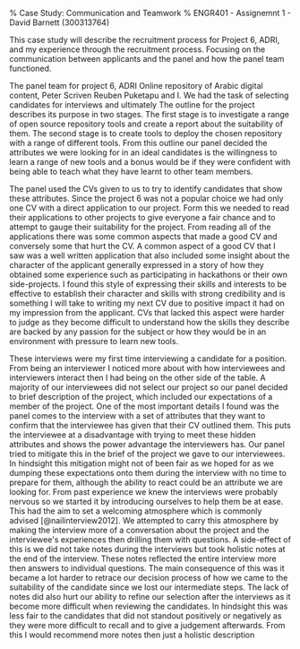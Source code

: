 % Case Study: Communication and Teamwork
% ENGR401 - Assignemnt 1 - David Barnett (300313764)

<!--
using the recruitment exercise for the ENGR 301 projects as the subject.
In the recruitment exercise you have been asked to form selection panels and consider
aspects of communication between applicants and panel.
The first assignment is to write a short report on your personal experiences in the recruitment exercise,
focussing on communication and functioning in a team.
Aspects of communication and team roles you should give thought to are:

 *  verbal communication, both written and oral, and both applicant and panel.
 *  nonverbal communication, both applicant and panel.
 *  conflict resolution within the panel.
 *  the asymmetry between applicants and panel (e.g. in numbers, knowledge, power, communication, etc.) 

Selection panels are encouraged to communicate with their project's clients for more information.
Such communication is a legitimate subject for examination in the report.

Some suggested questions which might be reflected upon in the assignment are:

 *  What was it like to be on the other side of the table?
    - hetic
    - not nervous since this time it did not decide what I was goning to do for a year just what I will be dicussing for the next week.
 *  What were the good things and bad things you observed during the interviews?
     - Good: even though some of the candidates did not pick our project they still did some research before the interview
     - Bad: One interviewee was very disinterested in our project, ended with "Please do not give me the job".
 *  Were there any insights or realisations which you recall in particular?
 *  How were panel discussions conducted, particularly when there were disagreements?
    - the initial rankings before the interviews were by Peter and I since at that point we were a panel of 2
    - Reuben and I handled the rankings post-interviews since Peter was late.
 *  How did the panel communicate with the applicants
    - verbal:
        - allow them to introduce themselves
        - give a brief overview of the project
        - ask questions about previous team experiences & how they went
        - ask about if they have used any of the tools listed & if they wanted to learn them
    - non-verbal
        - the panel was all engaged with what the candiate was saying
        - to our downfall we only took some very brief notes after the interview, such as "Euphemistic" or "Not keen" to give us some prompt to remember the canidate later
            ( that did not work out too well for me)
 *  What was it that, in hindsight, the panel communicated? 
    - we had a desire for a candidate that is up for learning new tools and skills
    - we did not communicate the importanace of critical thinking to the project for compare & contrasting different solutions
    - that it was OK to not know anything about the tools being used just a willing to learn them & explain them to your team.

notes:
 * hard to hold impressions of interviewees with the fast pace between interviews
 * had 3 no-shows
    - used downtime to look for them
    - discuss how we are going
 * had 2 conflicts of interest
    - afterwards Peter was discussing what would of happened if I did not abstane from 
    - had to sit out of two interviews, only had 3 of us on the panel and put more
    - how well did I handle it? Johnathan was surprise
        - moved myself physically away from the table
 * insights
    - charisma makes a large difference in how you view someone
    -  
 * could of been clearer about brief description about project we needed to give

-->

<!-- abstract -->

This case study will describe the recruitment process for Project 6, ADRI, and my
experience through the recruitment process.
Focusing on the communication between applicants and the panel and how the
panel team functioned.
<!-- ADD THINGS THAT WILL BE COVERED -->

<!-- describe main issues -->

The panel team for project 6, ADRI Online repository of Arabic digital content,
 Peter Scriven Reuben Puketapu and I.
We had the task of selecting candidates for interviews and ultimately 
The outline for the project describes its purpose in two stages.
The first stage is to investigate a range of open source repository tools and
create a report about the suitability of them.
The second stage is to create tools to deploy the chosen repository with
a range of different tools.
From this outline our panel decided the attributes we
were looking for in an ideal candidates is the willingness to learn a range of new
tools and a bonus would be if they were confident with being able to
teach what they have learnt to other team members.

<!--
    quality of CVs, writen communication
    fair interviews, oral communication, responibility of interviewer
-->

<!-- CVs -->
The panel used the CVs given to us to try to identify candidates that show 
these attributes. Since the project 6 was not a popular choice we had only one CV with a
direct application to our project.
Form this we needed to read their applications to other projects
to give everyone a fair chance and to attempt to gauge their suitability for the project.
From reading all of the applications there was some common aspects that made a good
CV and conversely some that hurt the CV.
A common aspect of a good CV that I saw was a well written application that also 
included some insight about the character of the applicant generally expressed in a
story of how they obtained some experience such as participating in hackathons or
their own side-projects.
I found this style of expressing their skills and interests to be effective to
establish their character and skills with strong credibility and is something I will
take to writing my next CV due to positive impact it had on my impression from the applicant.
CVs that lacked this aspect were harder to judge as they become difficult to
understand how the skills they describe are backed by any passion for the subject 
or how they would be in an environment with pressure to learn new tools.

<!-- 
    talk about good & bad points of CVs (written communication)
 *  What where the good things and the bad things you saw in the Project Applications you read?
    -   having only one canidate that placed our project in top 3 we read all the applications for other projects on their CVs
    -   Good: gems that would give some insight of what the person is like, such as showing some passion for external acticities or quick stories.
    -   Bad: very loose reasoning about why they wanted to be in a project, such as 'I played a card game once'
-->

<!-- interviews -->

These interviews were my first time interviewing a candidate for a position.
From being an interviewer I noticed more about with how interviewees and interviewers
interact then I had being on the other side of the table.
A majority of our interviewees did not select our project so our panel decided
to brief description of the project, which included our expectations of a member of the
project.
One of the most important details I found was the panel comes to the interview
with a set of attributes that they want to confirm that the interviewee has given
that their CV outlined them.
This puts the interviewee at a disadvantage with trying to meet these hidden attributes
and shows the power advantage the interviewers has.
Our panel tried to mitigate this in the brief of the project we gave to our interviewees.
In hindsight this mitigation might not of been fair as we hoped for as we dumping
these expectations onto them during the interview with no time to prepare for them,
although the ability to react could be an attribute we are looking for.
From past experience we knew the interviews were probably nervous so we started it
by introducing ourselves to help them be at ease.
This had the aim to set a welcoming atmosphere which is commonly advised [@nailinterview2012]. 
We attempted to carry this atmosphere by making the interview more of a
conversation about the project and the interviewee's experiences then
drilling them with questions. 
A side-effect of this is we did not take notes during the interviews but
took holistic notes at the end of the interview.
These notes reflected the entire interview more then answers to individual questions.
The main consequence of this was it became a lot harder to retrace our
decision process of how we came to the suitability of the candidate since we lost
our intermediate steps.
The lack of notes did also hurt our ability to refine our selection after the interviews
as it become more difficult when reviewing the candidates.
In hindsight this was less fair to the candidates that did not standout positively or negatively
as they were more difficult to recall and to give a judgement afterwards.
From this I would recommend more notes then just a holistic description 

<!-- 

-->

<!-- conflict of interest
During the interviews I had two interviewees that were conflicts of interest.

* might not have space for this. *

Other side of the table
    - 
    Conflict resalotion:
        - two conflicts
            - Johnathan - RC
            - Robert - Catalyst
        - how it was resolved
            - telling other panel members
            - a moved back out of the interview
        - was it fair to the applicants
            - left them with only 2 panel members to interview them
        - was it nessacarry
            - 
-->

<!-- conculsions -->
